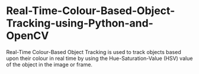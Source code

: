 # Real-Time-Colour-Based-Object-Tracking-using-Python-and-OpenCV
Real-Time Colour-Based Object Tracking is used to track objects based upon their colour in real time by using the Hue-Saturation-Value (HSV) value of the object in the image or frame.
